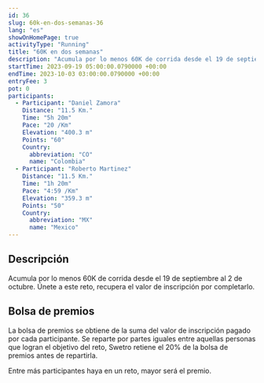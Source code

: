 ```yaml
---
id: 36
slug: 60k-en-dos-semanas-36
lang: "es"
showOnHomePage: true
activityType: "Running"
title: "60K en dos semanas"
description: "Acumula por lo menos 60K de corrida desde el 19 de septiembre al 2 de octubre. Únete a este reto, recupera el valor de inscripción por completarlo."
startTime: 2023-09-19 05:00:00.0790000 +00:00
endTime: 2023-10-03 03:00:00.0790000 +00:00
entryFee: 3
pot: 0
participants:
  - Participant: "Daniel Zamora"
    Distance: "11.5 Km."
    Time: "5h 20m"
    Pace: "20 /Km"
    Elevation: "400.3 m"
    Points: "60"
    Country:
      abbreviation: "CO"
      name: "Colombia"
  - Participant: "Roberto Martinez"
    Distance: "11.5 Km."
    Time: "1h 20m"
    Pace: "4:59 /Km"
    Elevation: "359.3 m"
    Points: "50"
    Country:
      abbreviation: "MX"
      name: "Mexico"
---
```


## Descripción

Acumula por lo menos 60K de corrida desde el 19 de septiembre al 2 de octubre. Únete a este reto, recupera el valor de inscripción por completarlo.

## Bolsa de premios

La bolsa de premios se obtiene de la suma del valor de inscripción pagado por cada participante. Se reparte por partes iguales entre aquellas personas que logran el objetivo del reto, Swetro retiene el 20% de la bolsa de premios antes de repartirla.

Entre más participantes haya en un reto, mayor será el premio.

